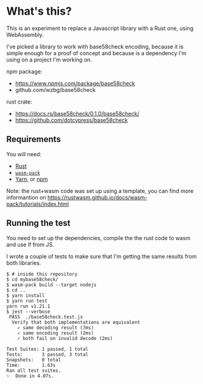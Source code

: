 # What's this?

This is an experiment to replace a Javascript library with a Rust one, using
WebAssembly.

I've picked a library to work with base58check encoding, because it is simple
enough for a proof of concept and because is a dependency I'm using on a
project I'm working on.

npm package:
* https://www.npmjs.com/package/base58check
* github.com/wzbg/base58check

rust crate:
* https://docs.rs/base58check/0.1.0/base58check/
* https://github.com/dotcypress/base58check

## Requirements

You will need:
* [Rust](https://www.rust-lang.org/)
* [`wasm-pack`](https://rustwasm.github.io/wasm-pack/)
* [Yarn](https://yarnpkg.com/), or [npm](https://www.npmjs.com/get-npm)

Note: the rust+wasm code was set up using a template, you can find more
informantion on https://rustwasm.github.io/docs/wasm-pack/tutorials/index.html

## Running the test

You need to set up the dependencies, compile the the rust code to wasm and use if from JS.

I wrote a couple of tests to make sure that I'm getting the same results from
both libraries.

```
$ # inside this repository
$ cd mybase58check/
$ wasm-pack build --target nodejs
$ cd ..
$ yarn install
$ yarn run test
yarn run v1.21.1
$ jest --verbose
 PASS  ./base58check.test.js
  Verify that both implementations are equivalent
    ✓ same decoding result (7ms)
    ✓ same encoding result (2ms)
    ✓ both fail on invalid decode (2ms)

Test Suites: 1 passed, 1 total
Tests:       3 passed, 3 total
Snapshots:   0 total
Time:        1.63s
Ran all test suites.
✨  Done in 4.07s.
```
